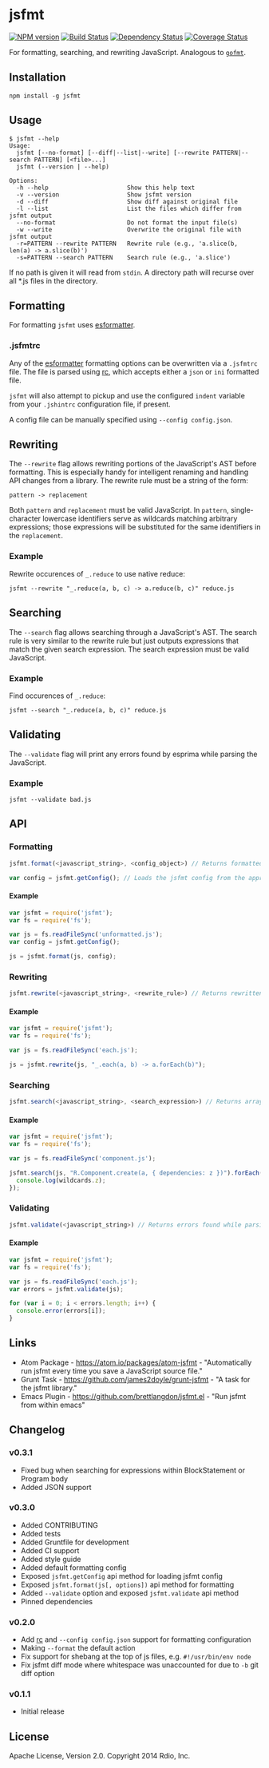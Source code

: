 jsfmt
===

[![NPM version](https://badge.fury.io/js/jsfmt.svg)](http://badge.fury.io/js/jsfmt)
[![Build Status](https://travis-ci.org/rdio/jsfmt.svg?branch=master)](https://travis-ci.org/rdio/jsfmt)
[![Dependency Status](https://david-dm.org/rdio/jsfmt.png)](https://david-dm.org/rdio/jsfmt)
[![Coverage Status](https://coveralls.io/repos/rdio/jsfmt/badge.png)](https://coveralls.io/r/rdio/jsfmt)

For formatting, searching, and rewriting JavaScript. Analogous to [`gofmt`](http://golang.org/cmd/gofmt/).

Installation
---

`npm install -g jsfmt`

Usage
---

```
$ jsfmt --help
Usage:
  jsfmt [--no-format] [--diff|--list|--write] [--rewrite PATTERN|--search PATTERN] [<file>...]
  jsfmt (--version | --help)

Options:
  -h --help                      Show this help text
  -v --version                   Show jsfmt version
  -d --diff                      Show diff against original file
  -l --list                      List the files which differ from jsfmt output
  --no-format                    Do not format the input file(s)
  -w --write                     Overwrite the original file with jsfmt output
  -r=PATTERN --rewrite PATTERN   Rewrite rule (e.g., 'a.slice(b, len(a) -> a.slice(b)')
  -s=PATTERN --search PATTERN    Search rule (e.g., 'a.slice')
```

If no path is given it will read from `stdin`. A directory path will recurse over all *.js files in the directory.

Formatting
---

For formatting `jsfmt` uses [esformatter](https://github.com/millermedeiros/esformatter).

### .jsfmtrc

Any of the [esformatter](https://github.com/millermedeiros/esformatter) formatting
options can be overwritten via a `.jsfmtrc` file. The file is parsed using
[rc](https://github.com/dominictarr/rc), which accepts either a `json` or `ini` formatted file.

`jsfmt` will also attempt to pickup and use the configured `indent`
variable from your `.jshintrc` configuration file, if present.

A config file can be manually specified using `--config config.json`.

Rewriting
---

The `--rewrite` flag allows rewriting portions of the JavaScript's AST before formatting. This is especially handy for intelligent renaming and handling API changes from a library. The rewrite rule must be a string of the form:

    pattern -> replacement

Both `pattern` and `replacement` must be valid JavaScript. In `pattern`, single-character lowercase identifiers serve as wildcards matching arbitrary expressions; those expressions will be substituted for the same identifiers in the `replacement`.

### Example

Rewrite occurences of `_.reduce` to use native reduce:

    jsfmt --rewrite "_.reduce(a, b, c) -> a.reduce(b, c)" reduce.js

Searching
---

The `--search` flag allows searching through a JavaScript's AST. The search rule is very similar to the rewrite rule but just outputs expressions that match the given search expression. The search expression must be valid JavaScript.

### Example

Find occurences of `_.reduce`:

    jsfmt --search "_.reduce(a, b, c)" reduce.js

Validating
---

The `--validate` flag will print any errors found by esprima while parsing the JavaScript.

### Example

    jsfmt --validate bad.js

API
---

### Formatting

```javascript
jsfmt.format(<javascript_string>, <config_object>) // Returns formatted JavaScript
```

```javascript
var config = jsfmt.getConfig(); // Loads the jsfmt config from the appropriate rc file or default config object
```

#### Example

```javascript
var jsfmt = require('jsfmt');
var fs = require('fs');

var js = fs.readFileSync('unformatted.js');
var config = jsfmt.getConfig();

js = jsfmt.format(js, config);
```

### Rewriting

```javascript
jsfmt.rewrite(<javascript_string>, <rewrite_rule>) // Returns rewritten JavaScript
```

#### Example

```javascript
var jsfmt = require('jsfmt');
var fs = require('fs');

var js = fs.readFileSync('each.js');

js = jsfmt.rewrite(js, "_.each(a, b) -> a.forEach(b)");
```

### Searching

```javascript
jsfmt.search(<javascript_string>, <search_expression>) // Returns array of matches
```

#### Example

```javascript
var jsfmt = require('jsfmt');
var fs = require('fs');

var js = fs.readFileSync('component.js');

jsfmt.search(js, "R.Component.create(a, { dependencies: z })").forEach(function(matches, wildcards) {
  console.log(wildcards.z);
});
```

### Validating

```javascript
jsfmt.validate(<javascript_string>) // Returns errors found while parsing JavaScript
```

#### Example

```javascript
var jsfmt = require('jsfmt');
var fs = require('fs');

var js = fs.readFileSync('each.js');
var errors = jsfmt.validate(js);

for (var i = 0; i < errors.length; i++) {
  console.error(errors[i]);
}
```

Links
---

- Atom Package - https://atom.io/packages/atom-jsfmt - "Automatically run jsfmt every time you save a JavaScript source file."
- Grunt Task - https://github.com/james2doyle/grunt-jsfmt - "A task for the jsfmt library."
- Emacs Plugin - https://github.com/brettlangdon/jsfmt.el - "Run jsfmt from within emacs"

Changelog
---

### v0.3.1

- Fixed bug when searching for expressions within BlockStatement or Program body
- Added JSON support

### v0.3.0

- Added CONTRIBUTING
- Added tests
- Added Gruntfile for development
- Added CI support
- Added style guide
- Added default formatting config
- Exposed `jsfmt.getConfig` api method for loading jsfmt config
- Exposed `jsfmt.format(js[, options])` api method for formatting
- Added `--validate` option and exposed `jsfmt.validate` api method
- Pinned dependencies

### v0.2.0

- Add [rc](https://github.com/dominictarr/rc) and `--config config.json` support for formatting configuration
- Making `--format` the default action
- Fix support for shebang at the top of js files, e.g. `#!/usr/bin/env node`
- Fix jsfmt diff mode where whitespace was unaccounted for due to `-b` git diff option

### v0.1.1

- Initial release

License
---
Apache License, Version 2.0. Copyright 2014 Rdio, Inc.
